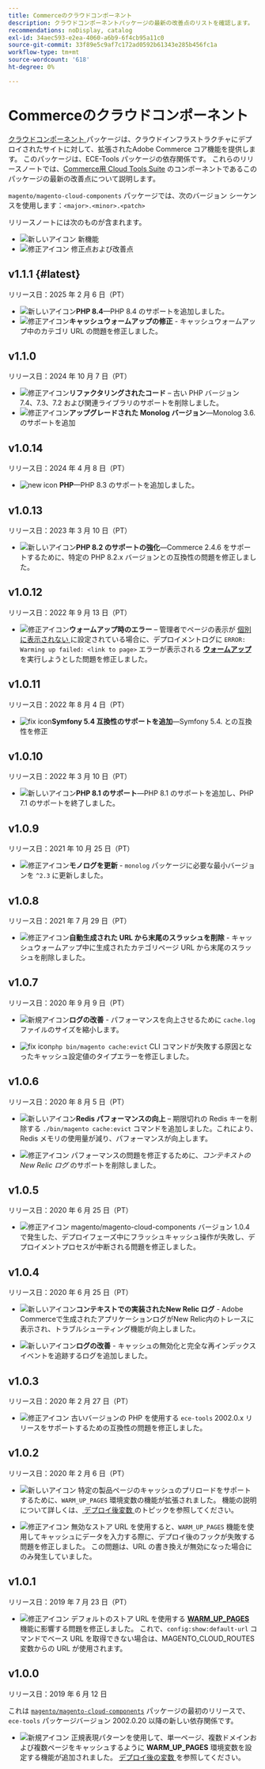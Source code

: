 ```yaml
---
title: Commerceのクラウドコンポーネント
description: クラウドコンポーネントパッケージの最新の改善点のリストを確認します。
recommendations: noDisplay, catalog
exl-id: 34aec593-e2ea-4060-a6b9-6f4cb95a11c0
source-git-commit: 33f89e5c9af7c172ad0592b61343e285b456fc1a
workflow-type: tm+mt
source-wordcount: '618'
ht-degree: 0%

---
```


# Commerceのクラウドコンポーネント

[ クラウドコンポーネント ](https://github.com/magento/magento-cloud-components) パッケージは、クラウドインフラストラクチャにデプロイされたサイトに対して、拡張されたAdobe Commerce コア機能を提供します。 このパッケージは、ECE-Tools パッケージの依存関係です。 これらのリリースノートでは、[Commerce用 Cloud Tools Suite](cloud-tools-suite.md) のコンポーネントであるこのパッケージの最新の改善点について説明します。

`magento/magento-cloud-components` パッケージでは、次のバージョン シーケンスを使用します：`<major>.<minor>.<patch>`

リリースノートには次のものが含まれます。

- ![ 新しいアイコン ](../../assets/new.svg) 新機能
- ![ 修正アイコン ](../../assets/fix.svg) 修正点および改善点

<!--Add release notes below-->

## v1.1.1 {#latest}


リリース日：2025 年 2 月 6 日（PT）

- ![ 新しいアイコン ](../../assets/new.svg)**PHP 8.4**—PHP 8.4 のサポートを追加しました。<!-- MCLOUD-13148	 - -->
- ![ 修正アイコン ](../../assets/fix.svg)**キャッシュウォームアップの修正** - キャッシュウォームアップ中のカテゴリ URL の問題を修正しました。<!-- MCLOUD-12454 - -->


## v1.1.0

リリース日：2024 年 10 月 7 日（PT）

- ![ 修正アイコン ](../../assets/fix.svg)**リファクタリングされたコード** – 古い PHP バージョン 7.4、7.3、7.2 および関連ライブラリのサポートを削除しました。<!-- MCLOUD-9278 - -->
- ![ 修正アイコン ](../../assets/fix.svg)**アップグレードされた Monolog バージョン**—Monolog 3.6.<!-- MCLOUD-12855 - --> のサポートを追加

## v1.0.14

リリース日：2024 年 4 月 8 日（PT）

- ![new icon](../../assets/new.svg) **PHP**—PHP 8.3 のサポートを追加しました。

## v1.0.13

リリース日：2023 年 3 月 10 日（PT）

- ![ 新しいアイコン ](../../assets/new.svg)**PHP 8.2 のサポートの強化**—Commerce 2.4.6 をサポートするために、特定の PHP 8.2.x バージョンとの互換性の問題を修正しました。

## v1.0.12

リリース日：2022 年 9 月 13 日（PT）

- ![ 修正アイコン ](../../assets/fix.svg)**ウォームアップ時のエラー** – 管理者でページの表示が [ 個別に表示されない ](../environment/variables-post-deploy.md#warm_up_pages) に設定されている場合に、デプロイメントログに `ERROR: Warming up failed: <link to page>` エラーが表示される [**ウォームアップ**](https://experienceleague.adobe.com/ja/docs/commerce-admin/systems/data-transfer/data-attributes-product#simple-product-csv-file-structure) を実行しようとした問題を修正しました。<!-- MCLOUD-9134 -->

## v1.0.11

リリース日：2022 年 8 月 4 日（PT）

- ![fix icon](../../assets/fix.svg)**Symfony 5.4 互換性のサポートを追加**—Symfony 5.4.<!-- AC-3550 --> との互換性を修正

## v1.0.10

リリース日：2022 年 3 月 10 日（PT）

- ![ 新しいアイコン ](../../assets/new.svg)**PHP 8.1 のサポート**—PHP 8.1 のサポートを追加し、PHP 7.1 のサポートを終了しました。

## v1.0.9

リリース日：2021 年 10 月 25 日（PT）

- ![ 修正アイコン ](../../assets/fix.svg)**モノログを更新** - `monolog` パッケージに必要な最小バージョンを `^2.3` に更新しました。<!-- ACMP-1263 -->

## v1.0.8

リリース日：2021 年 7 月 29 日（PT）

- ![ 修正アイコン ](../../assets/fix.svg)**自動生成された URL から末尾のスラッシュを削除** - キャッシュウォームアップ中に生成されたカテゴリページ URL から末尾のスラッシュを削除しました。<!--MCLOUD-7192-->

## v1.0.7

リリース日：2020 年 9 月 9 日（PT）

- ![ 新規アイコン ](../../assets/new.svg)**ログの改善** - パフォーマンスを向上させるために `cache.log` ファイルのサイズを縮小します。<!--MCLOUD-6859-->

- ![fix icon](../../assets/fix.svg)`php bin/magento cache:evict` CLI コマンドが失敗する原因となったキャッシュ設定値のタイプエラーを修正しました。

## v1.0.6

リリース日：2020 年 8 月 5 日（PT）

- ![ 新しいアイコン ](../../assets/new.svg)**Redis パフォーマンスの向上** – 期限切れの Redis キーを削除する `./bin/magento cache:evict` コマンドを追加しました。これにより、Redis メモリの使用量が減り、パフォーマンスが向上します。<!--MCLOUD-6023-->

- ![ 修正アイコン ](../../assets/fix.svg) パフォーマンスの問題を修正するために、*コンテキストのNew Relic ログ* のサポートを削除しました。<!--MCLOUD-6422-->

## v1.0.5

リリース日：2020 年 6 月 25 日（PT）

- ![ 修正アイコン ](../../assets/fix.svg) magento/magento-cloud-components バージョン 1.0.4 で発生した、デプロイフェーズ中にフラッシュキャッシュ操作が失敗し、デプロイメントプロセスが中断される問題を修正しました。

## v1.0.4

リリース日：2020 年 6 月 25 日（PT）

- ![ 新しいアイコン ](../../assets/new.svg)**コンテキストでの実装されたNew Relic ログ** - Adobe Commerceで生成されたアプリケーションログがNew Relic内のトレースに表示され、トラブルシューティング機能が向上しました。<!--MCLOUD-6029-->

- ![ 新しいアイコン ](../../assets/new.svg)**ログの改善** - キャッシュの無効化と完全な再インデックスイベントを追跡するログを追加しました。<!--MCLOUD-6157-->

## v1.0.3

リリース日：2020 年 2 月 27 日（PT）

- ![ 修正アイコン ](../../assets/fix.svg) 古いバージョンの PHP を使用する `ece-tools` 2002.0.x リリースをサポートするための互換性の問題を修正しました。

## v1.0.2

リリース日：2020 年 2 月 6 日（PT）

- ![ 新しいアイコン ](../../assets/new.svg) 特定の製品ページのキャッシュのプリロードをサポートするために、`WARM_UP_PAGES` 環境変数の機能が拡張されました。 機能の説明について詳しくは、[ デプロイ後変数 ](../environment/variables-post-deploy.md#warm_up_pages) のトピックを参照してください。<!--MAGECLOUD-4444-->

- ![ 修正アイコン ](../../assets/fix.svg) 無効なストア URL を使用すると、`WARM_UP_PAGES` 機能を使用してキャッシュにデータを入力する際に、デプロイ後のフックが失敗する問題を修正しました。 この問題は、URL の書き換えが無効になった場合にのみ発生していました。<!-- MAGECLOUD-4094 -->

## v1.0.1

リリース日：2019 年 7 月 23 日（PT）

- ![ 修正アイコン ](../../assets/fix.svg) デフォルトのストア URL を使用する [**WARM_UP_PAGES**](../environment/variables-post-deploy.md#warm_up_pages) 機能に影響する問題を修正しました。 これで、`config:show:default-url` コマンドでベース URL を取得できない場合は、MAGENTO_CLOUD_ROUTES 変数からの URL が使用されます。<!-- MAGECLOUD-3866 -->

## v1.0.0

リリース日：2019 年 6 月 12 日

これは [`magento/magento-cloud-components`](https://github.com/magento/magento-cloud-components) パッケージの最初のリリースで、`ece-tools` パッケージバージョン 2002.0.20 以降の新しい依存関係です。

- ![ 新規アイコン ](../../assets/new.svg) 正規表現パターンを使用して、単一ページ、複数ドメインおよび複数ページをキャッシュするように **WARM_UP_PAGES** 環境変数を設定する機能が追加されました。 [ デプロイ後の変数 ](../environment/variables-post-deploy.md#warm_up_pages) を参照してください。<!--MAGECLOUD-3258-->

